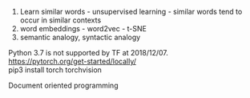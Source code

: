 1. Learn similar words - unsupervised learning - similar words tend to occur in similar contexts
2. word embeddings  - word2vec - t-SNE
3. semantic analogy, syntactic analogy



Python 3.7 is not supported by TF at 2018/12/07.  
https://pytorch.org/get-started/locally/  
pip3 install torch torchvision  

Document oriented programming  

